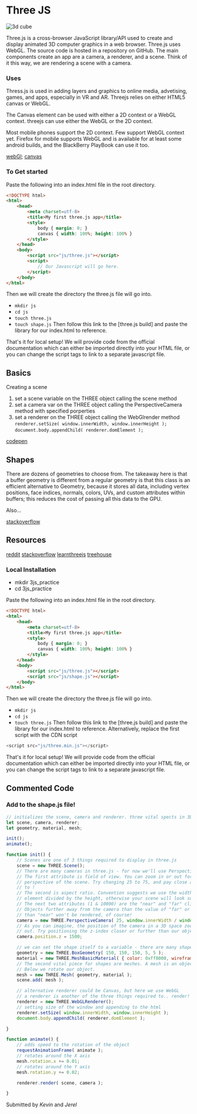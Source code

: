 # Three JS

![3d cube](https://cloud.githubusercontent.com/assets/7386478/23084724/d556a074-f531-11e6-8325-511ac6a9e78a.png)

Three.js is a cross-browser JavaScript library/API used to create and display animated 3D computer graphics in a web browser. Three.js uses WebGL. The source code is hosted in a repository on GitHub. The main components create an app are a camera, a renderer, and a scene. Think of it this way, we are rendering a scene with a camera.

### Uses

Thress.js is used in adding layers and graphics to online media, advetising, games, and apps, especially in VR and AR. Threejs relies on either HTML5 canvas or WebGL.

The Canvas element can be used with either a 2D context or a WebGL context. threejs can use either the WebGL or the 2D context.

Most mobile phones support the 2D context. Few support WebGL context yet. Firefox for mobile supports WebGL and is available for at least some android builds, and the BlackBerry PlayBook can use it too.

[webGl](http://caniuse.com/#feat=webgl);
[canvas](http://caniuse.com/canvas)



### To Get started

Paste the following into an index.html file in the root directory. 
```html
<!DOCTYPE html>
<html>
    <head>
        <meta charset=utf-8>
        <title>My first three.js app</title>
        <style>
            body { margin: 0; }
            canvas { width: 100%; height: 100% }
        </style>
    </head>
    <body>
        <script src="js/three.js"></script>
        <script>
            // Our Javascript will go here.
        </script>
    </body>
</html>
```

Then we will create the directory the three.js file will go into. 
- `mkdir js`
- `cd js`
- `touch three.js`
- `touch shape.js`
Then follow this link to the [three.js build] and paste the library for our index.html to reference. 

That's it for local setup! We will provide code from the official documentation which can either be imported directly into your HTML file, or you can change the script tags to link to a separate javascript file. 


## Basics

Creating a scene
 1. set a scene variable on the THREE object calling the scene method
 2. set a camera var on the THREE object calling the PerspectiveCamera method with specified porperties
 3. set a renderer on the THREE object calling the WebGlrender method
    ```renderer.setSize( window.innerWidth, window.innerHeight );```
    ```document.body.appendChild( renderer.domElement );```


[codepen](http://codepen.io/super996/pen/jyowjR?editors=1010)

## Shapes

There are dozens of geometries to choose from. The takeaway here is that a buffer geometry is different from a regular geometry is that this class is an efficient alternative to Geometry, because it stores all data, including vertex positions, face indices, normals, colors, UVs, and custom attributes within buffers; this reduces the cost of passing all this data to the GPU.

Also...

[stackoverflow](http://stackoverflow.com/questions/35058389/three-js-questions-about-the-use-of-three-buffergeometry)

## Resources

[reddit](https://www.reddit.com/r/threejs/)
[stackoverflow](https://stackoverflow.com/questions/tagged/three.js)
[learnthreejs](http://learningthreejs.com/)
[treehouse](https://teamtreehouse.com/community/the-beginners-guide-to-threejs)



### Local Installation
- mkdir 3js_practice
- cd 3js_practice

Paste the following into an index.html file in the root directory. 
```html
<!DOCTYPE html>
<html>
    <head>
        <meta charset=utf-8>
        <title>My first three.js app</title>
        <style>
            body { margin: 0; }
            canvas { width: 100%; height: 100% }
        </style>
    </head>
    <body>
        <script src="js/three.js"></script> 
        <script src="js/shape.js"></script>
    </body>
</html>
```




Then we will create the directory the three.js file will go into. 
- `mkdir js`
- `cd js`
- `touch three.js`
Then follow this link to the [three.js build] and paste the library for our index.html to reference. Alternatively, replace the first script with the CDN script
```javascript
<script src="js/three.min.js"></script>
```

That's it for local setup! We will provide code from the official documentation which can either be imported directly into your HTML file, or you can change the script tags to link to a separate javascript file. 

## Commented Code

### Add to the shape.js file!

```javascript
// initializes the scene, camera and renderer. three vital spects in 3D modeling
let scene, camera, renderer;
let geometry, material, mesh;

init();
animate();

function init() {
    // Scenes are one of 3 things required to display in three.js
    scene = new THREE.Scene();
    // There are many cameras in three.js - for now we'll use PerspectiveCamera
    // The first attribute is field of view. You can zoom in or out for a wider
    // perspective of the scene. Try changing 25 to 75, and pay close attention
    // to !
    // The second is aspect ratio. Convention suggests we use the width of the
    // element divided by the height, otherwise your scene will look squished.
    // The next two attributes (1 & 10000) are the "near" and "far" clipping plane.
    // Objects further away from the camera than the value of "far" or closer
    // than "near" won't be rendered, of course!
    camera = new THREE.PerspectiveCamera( 25, window.innerWidth / window.innerHeight, 1, 10000 );
    // As you can imagine, the position of the camera in a 3D space zooms in and
    // out. Try positioning the z-index closer or further than our object (3000)!
    camera.position.z = 1500;

    // we can set the shape itself to a variable - there are many shapes out there!
    geometry = new THREE.BoxGeometry( 150, 150, 150, 5, 5 );
    material = new THREE.MeshBasicMaterial( { color: 0xff0000, wireframe: true } );
    // The second vital piece for shapes are meshes. A mesh is an object that takes a shape and applies a material to it. This is what we inject into our scene to manipulate.
    // Below we rotate our object.
    mesh = new THREE.Mesh( geometry, material );
    scene.add( mesh );

    // alternative renderer could be Canvas, but here we use WebGL
    // a renderer is another of the three things required to.. render!
    renderer = new THREE.WebGLRenderer();
    // setting size of the window and appending to the html
    renderer.setSize( window.innerWidth, window.innerHeight );
    document.body.appendChild( renderer.domElement );

}

function animate() {
    // adds speed to the rotation of the object
    requestAnimationFrame( animate );
    // rotates around the X axis
    mesh.rotation.x += 0.01;
    // rotates around the Y axis
    mesh.rotation.y += 0.02;

    renderer.render( scene, camera );

}

```
Submitted by *Kevin* and *Jerel*
